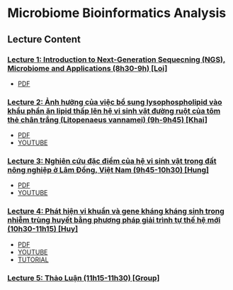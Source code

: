 # Microbiome Bioinformatics Analysis
## Lecture Content
### [Lecture 1: Introduction to Next-Generation Sequecning (NGS), Microbiome and Applications (8h30-9h) [Loi]](Lecture_1)
- [PDF](Lecture_1/Introduction_microbiome_2025June27.pdf)

### [Lecture 2: Ảnh hưởng của việc bổ sung lysophospholipid vào khẩu phần ăn lipid thấp lên hệ vi sinh vật đường ruột của tôm thẻ chân trắng (Litopenaeus vannamei)  (9h-9h45) [Khai]](Lecture_2)
- [PDF](https://github.com/luuloi/Microbiome-bioinformatics-analysis/blob/main/lecture2/16Sshrimp_RP.pptx.pdf)
- [YOUTUBE]()

### [Lecture 3: Nghiên cứu đặc điểm của hệ vi sinh vật trong đất nông nghiệp ở Lâm Đồng, Việt Nam (9h45-10h30) [Hung]](Lecture_3)
- [PDF](https://docs.google.com/presentation/d/1PD7S_VM_Jl6B4VmVQKx9ese0Bz-JVgCdFuyzgBrSfHM/edit?usp=sharing)
- [YOUTUBE](https://www.youtube.com/watch?v=PPeri-O-6OY&list=PLXtgXP89Tyn-iYKR7_ShHyQEQN3CTt6AW&index=2)

### [Lecture 4: Phát hiện vi khuẩn và gene kháng kháng sinh trong nhiễm trùng huyết bằng phương pháp giải trình tự thế hệ mới (10h30-11h15) [Huy]](Lecture_4)
- [PDF](https://docs.google.com/presentation/d/16WdPNaH-zDNQNwY7eJuAQpekHc1Sgqzd_yB-nDSgtVk/edit?usp=sharing)
- [YOUTUBE]()
- [TUTORIAL]()

### [Lecture 5: Thảo Luận (11h15-11h30) [Group]](Lecture_5)


